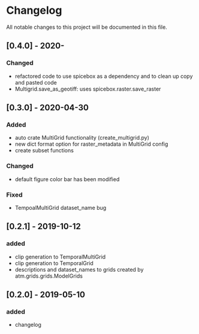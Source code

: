 # Changelog
All notable changes to this project will be documented in this file.

## [0.4.0] - 2020-
### Changed
- refactored code to use spicebox as a dependency  and to clean up copy and 
  pasted code
- Multigrid.save_as_geotiff: uses spicebox.raster.save_raster 

## [0.3.0] - 2020-04-30
### Added
- auto crate MultiGrid functionality (create_multigrid.py)
- new dict format option for raster_metadata in MultiGrid config
- create subset functions
### Changed
- default figure color bar has been modified
### Fixed
- TempoalMultiGrid dataset_name bug

## [0.2.1] - 2019-10-12
### added 
- clip generation to TemporalMultiGrid
- clip generation to TemporalGrid
- descriptions and dataset_names to grids created by atm.grids.grids.ModelGrids


## [0.2.0] - 2019-05-10
### added
- changelog
